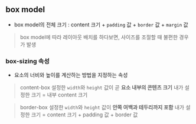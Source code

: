 ## box model
- box model의 전체 크기 : content 크기 + `padding` 값 + `border` 값 + `margin` 값

>box model에 따라 레이아웃 배치를 하다보면, 사이즈를 조절할 때 불편한 경우가 발생

### box-sizing 속성
- 요소의 너비와 높이를 계산하는 방법을 지정하는 속성

> content-box
> 설정한 `width`와 `height` 값이 곧 **요소 내부의 콘텐츠 크기**
> 내가 설정한 크기 = 내부 content 크기 

> border-box
> 설정한 `width`와 `height` 값이 **안쪽 여백과 테두리까지 포함**
> 내가 설정한 크기 = content 크기 + padding 값 + border 값 